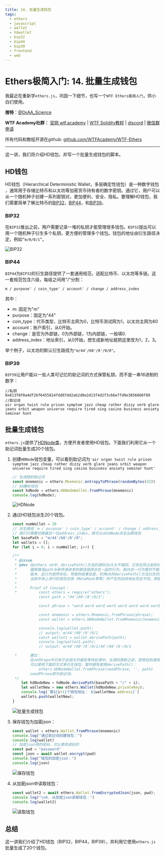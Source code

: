 ```yaml
---
title: 14. 批量生成钱包
tags:
  - ethers
  - javascript
  - wallet
  - hdwallet
  - bip32
  - bip44
  - bip39
  - frontend
  - web
---
```


# Ethers极简入门: 14. 批量生成钱包

我最近在重新学`ethers.js`，巩固一下细节，也写一个`WTF Ethers极简入门`，供小白们使用。

**推特**：[@0xAA_Science](https://twitter.com/0xAA_Science)

**WTF Academy社群：** [官网 wtf.academy](https://wtf.academy) | [WTF Solidity教程](https://github.com/AmazingAng/WTF-Solidity) | [discord](https://discord.gg/5akcruXrsk) | [微信群申请](https://docs.google.com/forms/d/e/1FAIpQLSe4KGT8Sh6sJ7hedQRuIYirOoZK_85miz3dw7vA1-YjodgJ-A/viewform?usp=sf_link)

所有代码和教程开源在github: [github.com/WTFAcademy/WTF-Ethers](https://github.com/WTFAcademy/WTF-Ethers)

-----

这一讲，我们将介绍HD钱包，并写一个批量生成钱包的脚本。

## HD钱包

HD钱包（Hierarchical Deterministic Wallet，多层确定性钱包）是一种数字钱包 ，通常用于存储比特币和以太坊等加密货币持有者的数字密钥。通过它，用户可以从一个随机种子创建一系列密钥对，更加便利、安全、隐私。要理解HD钱包，我们需要简单了解比特币的[BIP32](https://github.com/bitcoin/bips/blob/master/bip-0032.mediawiki)，[BIP44](https://github.com/bitcoin/bips/blob/master/bip-0044.mediawiki)，和[BIP39](https://github.com/bitcoin/bips/blob/master/bip-0039.mediawiki)。

### BIP32

在`BIP32`推出之前，用户需要记录一堆的私钥才能管理很多钱包。`BIP32`提出可以用一个随机种子衍生多个私钥，更方便的管理多个钱包。钱包的地址由衍生路径决定，例如`“m/0/0/1”`。

![BIP32](img/14-1.png)

### BIP44

`BIP44`为`BIP32`的衍生路径提供了一套通用规范，适配比特币、以太坊等多链。这一套规范包含六级，每级之间用"/"分割：
```
m / purpose' / coin_type' / account' / change / address_index
```
其中：
- m: 固定为"m"
- purpose：固定为"44"
- coin_type：代币类型，比特币主网为0，比特币测试网为1，以太坊主网为60
- account：账户索引，从0开始。
- change：是否为外部链，0为外部链，1为内部链，一般填0.
- address_index：地址索引，从0开始，想生成新地址就把这里改为1，2，3。

举个例子，以太坊的默认衍生路径为`"m/44'/60'/0'/0/0"`。

### BIP39

`BIP39`让用户能以一些人类可记忆的助记词的方式保管私钥，而不是一串16进制的数字：

```
//私钥
0x813f8f0a4df26f6455814fdd07dd2ab2d0e2d13f4d2f3c66e7fd9e3856060f89
//助记词
air organ twist rule prison symptom jazz cheap rather dizzy verb glare jeans orbit weapon universe require tired sing casino business anxiety seminar hunt
```

## 批量生成钱包

`ethers.js`提供了[HDNode类](https://docs.ethers.org/v6-beta/api/wallet/#HDNodeWallet)，方便开发者使用HD钱包。下面我们利用它从一个助记词批量生成20个钱包。

1. 创建`HDNode`钱包变量，可以看到助记词为`'air organ twist rule prison symptom jazz cheap rather dizzy verb glare jeans orbit weapon universe require tired sing casino business anxiety seminar hunt'`
    ```js
    // 生成随机助记词
    const mnemonic = ethers.Mnemonic.entropyToPhrase(randomBytes(32))
    // 创建HD钱包
    const hdNode = ethers.HDNodeWallet.fromPhrase(mnemonic)
    console.log(hdNode);
    ```
    ![HDNode](img/14-2.png)

2. 通过HD钱包派生20个钱包。

    ```js
    const numWallet = 20
    // 派生路径：m / purpose' / coin_type' / account' / change / address_index
    // 我们只需要切换最后一位address_index，就可以从hdNode派生出新钱包
    let basePath = "m/44'/60'/0'/0";
    let wallets = [];
    for (let i = 0; i < numWallet; i++) {

    /**
     * @issue
     * @dev 在ethers v6中，derivePath()方法的源码与v5大不相同，它存在将之前的钱包实例化时候保留的
     *      偏移路径path与新传递进来的路径值捏合在一起的行为，我对这一行为暂时不能理解其意图。截至v6.11.1
     *      版本，此行为依然存在。导致的结果会是，利用v6的derivePath()方法衍生的后续钱包地址，会与
     *      当前市场上流行的钱包应用（MetaMask等等）所产生的后续地址完全不同。原因就在于意料之外的偏移路径。
     * 
     *      Proof of Concept：
     *          const ethers = require("ethers");
                const path = "44'/60'/0'/0/1";

                const phrase = "word word word word word word word word word word word word";

                const mnemonic = ethers.Mnemonic.fromPhrase(phrase);
                const wallet = ethers.HDNodeWallet.fromMnemonic(mnemonic, path);

                console.log(wallet.path);
                // output: m/44'/60'/0'/0/1
                const wallet1 = wallet.derivePath(path);
                console.log(wallet1.path);
                // output: m/44'/60'/0'/0/1/44'/60'/0'/0/1

     *      建议：
            在v6的repo中已有于此相关的报告等待处理中。在源码更新之前，若想达到通常期待的与v5相一致的结果，
            可以使用下面的方式来衍生钱包，暂时避免使用derivePath()：
                ethers.HDNodeWallet.fromPhrase(seedPhrase, '', path)
            seedPhrase即为助记词。
     */
        let hdNodeNew = hdNode.derivePath(basePath + "/" + i);
        let walletNew = new ethers.Wallet(hdNodeNew.privateKey);
        console.log(`第${i+1}个钱包地址： ${walletNew.address}`)
        wallets.push(walletNew);
    }
    ```
    ![批量生成钱包](img/14-3.png)

3. 保存钱包为加密json：

    ```js
    const wallet = ethers.Wallet.fromPhrase(mnemonic)
    console.log("通过助记词创建钱包：")
    console.log(wallet)
    // 加密json用的密码，可以更改成别的
    const pwd = "password"
    const json = await wallet.encrypt(pwd)
    console.log("钱包的加密json：")
    console.log(json)
    ```
    ![保存钱包](img/14-4.png)

4. 从加密json中读取钱包：
    ```js
    const wallet2 = await ethers.Wallet.fromEncryptedJson(json, pwd);
    console.log("\n4. 从加密json读取钱包：")
    console.log(wallet2)
    ```
    ![读取钱包](img/14-5.png)

## 总结
这一讲我们介绍了HD钱包（BIP32，BIP44，BIP39），并利用它使用`ethers.js`批量生成了20个钱包。
